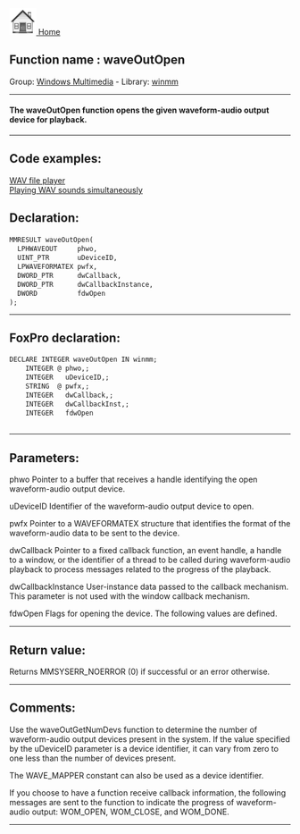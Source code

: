 [<img src="../../images/home.png"> Home ](https://github.com/VFPX/Win32API)  

## Function name : waveOutOpen
Group: [Windows Multimedia](../../functions_group.md#Windows_Multimedia)  -  Library: [winmm](../../../libraries.md#winmm)  
***  


#### The waveOutOpen function opens the given waveform-audio output device for playback.
***  


## Code examples:
[WAV file player](../../samples/sample_417.md)  
[Playing WAV sounds simultaneously](../../samples/sample_523.md)  

## Declaration:
```foxpro  
MMRESULT waveOutOpen(
  LPHWAVEOUT     phwo,
  UINT_PTR       uDeviceID,
  LPWAVEFORMATEX pwfx,
  DWORD_PTR      dwCallback,
  DWORD_PTR      dwCallbackInstance,
  DWORD          fdwOpen
);  
```  
***  


## FoxPro declaration:
```foxpro  
DECLARE INTEGER waveOutOpen IN winmm;
	INTEGER @ phwo,;
	INTEGER   uDeviceID,;
	STRING  @ pwfx,;
	INTEGER   dwCallback,;
	INTEGER   dwCallbackInst,;
	INTEGER   fdwOpen
  
```  
***  


## Parameters:
phwo 
Pointer to a buffer that receives a handle identifying the open waveform-audio output device.

uDeviceID 
Identifier of the waveform-audio output device to open.

pwfx 
Pointer to a WAVEFORMATEX structure that identifies the format of the waveform-audio data to be sent to the device.

dwCallback 
Pointer to a fixed callback function, an event handle, a handle to a window, or the identifier of a thread to be called during waveform-audio playback to process messages related to the progress of the playback.

dwCallbackInstance 
User-instance data passed to the callback mechanism. This parameter is not used with the window callback mechanism. 

fdwOpen 
Flags for opening the device. The following values are defined.  
***  


## Return value:
Returns MMSYSERR_NOERROR (0) if successful or an error otherwise.  
***  


## Comments:
Use the waveOutGetNumDevs function to determine the number of waveform-audio output devices present in the system. If the value specified by the uDeviceID parameter is a device identifier, it can vary from zero to one less than the number of devices present.   
  
The WAVE_MAPPER constant can also be used as a device identifier.  
  
If you choose to have a function receive callback information, the following messages are sent to the function to indicate the progress of waveform-audio output: WOM_OPEN, WOM_CLOSE, and WOM_DONE.   
  
***  

